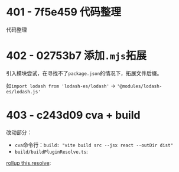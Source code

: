 # 401 - 7f5e459 代码整理

 代码整理



# 402 - 02753b7 添加`.mjs`拓展

引入模块尝试，在寻找不了`package.json`的情况下，拓展文件后缀。

如`import lodash from 'lodash-es/lodash'` -> `'@modules/lodash-es/lodash.js'`



# 403 - c243d09 cva + build

改动部分：

- `cva`命令行：`build: "vite build src --jsx react --outDir dist"`
- `build/buildPluginResolve.ts`: 

[rollup this.resolve](https://rollup.docschina.org/guide/en/#thisresolvesource-string-importer-string-options-skipself-boolean--promiseid-string-external-boolean--null): 

